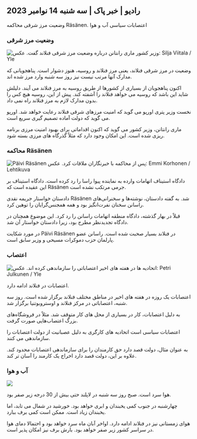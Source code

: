 ## رادیو \| خبر پاک \| سه شنبه 14 نوامبر 2023

وضعیت مرز شرقی محاکمه Räsänen. اعتصابات سیاسی آب و هوا

### وضعیت مرز شرقی

![وزیر کشور ماری رانتانن درباره وضعیت مرز شرقی فنلاند گفت. عکس: Silja Viitala / Yle](https://images.cdn.yle.fi/image/upload/c_crop,h_2035,w_3619,x_0,y_102/ar_1.7777777777777777,c_fill,g_faces,h_pr.q_auto:eco/f_auto/fl_lossy/v1699539222/39-1186974652d2d84065b6)

وضعیت در مرز شرقی فنلاند، یعنی مرز فنلاند و روسیه، هنوز دشوار است. پناهجویانی که مدارک آنها مرتب نیست نیز روز سه شنبه وارد مرز شده اند.

اکنون پناهجویان از بسیاری از کشورها از طریق روسیه به مرز فنلاند می آیند. دلیلش شاید این باشد که روسیه می خواهد فنلاند را آشفته کند. پیش از این، روسیه هیچ کس را بدون مدارک لازم به مرز فنلاند راه نمی داد.

نخست وزیر پتری اورپو می گوید که امنیت مرزهای شرقی فنلاند رعایت خواهد شد. اورپو می گوید که دولت آماده تصمیم گیری سریع است.

ماری رانتانن، وزیر کشور می گوید که اکنون اقداماتی برای بهبود امنیت مرزی برنامه ریزی شده است. این امکان وجود دارد که مثلاً گذرگاه های مرزی بسته شود.

### محاکمه Räsänen

![Päivi Räsänen پس از محاکمه با خبرنگاران ملاقات کرد. عکس: Emmi Korhonen / Lehtikuva](https://images.cdn.yle.fi/image/upload/c_crop,h_2874,w_5110,x_10,y_131/ar_1.7777777777777777,c_hfill,g_70,c_fill_1_70,g_70,c_fill_1_70,g_70,g_70,g_70,c_fill_1_70,g_70,g_70,g_700q_auto:eco/f_auto/fl_lossy/v1699970382/39-1200146655334491cf27)

دادگاه استیناف اتهامات وارده به نماینده پیوا راسا را رد کرده است. دادگاه استیناف بر این عقیده است که Räsänen جرمی مرتکب نشده است.

دادستان خواستار جریمه نقدی Räsänen شد. به گفته دادستان، نوشته‌ها و سخنرانی‌های راسانن سخنان نفرت‌انگیز بود و همه همجنس‌گرایان را توهین کرد.

قبلاً در بهار گذشته، دادگاه منطقه اتهامات راسانن را رد کرد. این موضوع همچنان در دادگاه تجدیدنظر مطرح بود، زیرا دادستان خواستار آن شد.

در مورد شکایت Päivi Räsänen در فنلاند بسیار صحبت شده است. راسانن عضو پارلمان حزب دموکرات مسیحی و وزیر سابق است.

### اعتصاب

![ اتحادیه ها در هفته های اخیر اعتصاباتی را سازماندهی کرده اند. عکس: Petri Julkunen / Yle ](https://images.cdn.yle.fi/image/upload/c_crop,h_2268,w_4031,x_0,y_79/ar_1.7777777777777777,c_fill,g_50,h_10,h_17q_auto:eco/f_auto/fl_lossy/v1699516057/39-1197941654c8e0786a42)

اعتصابات در فنلاند ادامه دارد.

اعتصابات یک روزه در هفته های اخیر در مناطق مختلف فنلاند برگزار شده است. روز سه شنبه، اعتصاباتی در مرکز فنلاند و اوستروبوتنیا برگزار شد.

به دلیل اعتصابات، کار در بسیاری از محل های کار متوقف شد. مثلاً در فروشگاه‌های بزرگ اعتصاب‌هایی صورت گرفت.

اعتصابات سیاسی است اتحادیه های کارگری به دلیل عصبانیت از دولت اعتصابات را سازماندهی می کنند.

به عنوان مثال، دولت قصد دارد حق کارمندان را برای سازماندهی اعتصابات محدود کند. علاوه بر این، دولت قصد دارد اخراج یک کارمند را آسان تر کند.

### آب و هوا

![](https://images.cdn.yle.fi/image/upload/c_crop,h_1080,w_1919,x_0,y_0/ar_1.7777777777777777,c_fill,g_faces,h_675,w_1200d/f_auto/fl_lossy/v1699978341/39-120060665539c47bcdf6)

هوا سرد است. صبح روز سه شنبه در لاپلند حتی بیش از 30 درجه زیر صفر بود.

چهارشنبه در جنوب کمی یخبندان و ابری خواهد بود. خورشید در شمال می تابد، اما یخبندان زیاد است. ممکن است کمی برف ببارد.

هوای زمستانی نیز در فنلاند ادامه دارد. اواخر آبان ماه سرد خواهد بود و احتمالا دمای هوا در سراسر کشور زیر صفر خواهد بود. بارش برف نیز امکان پذیر است.